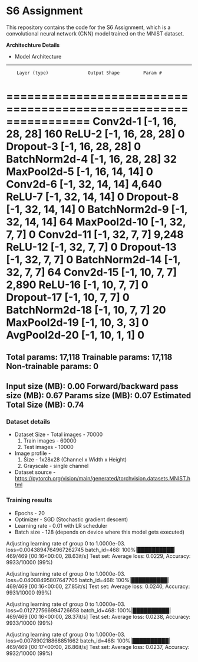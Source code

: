 # S6 Assignment

This repository contains the code for the S6 Assignment, which is a convolutional neural network (CNN) model trained on the MNIST dataset.

**Architechture Details**
- Model Architecture 
----------------------------------------------------------------
        Layer (type)               Output Shape         Param #
================================================================
            Conv2d-1           [-1, 16, 28, 28]             160
              ReLU-2           [-1, 16, 28, 28]               0
           Dropout-3           [-1, 16, 28, 28]               0
       BatchNorm2d-4           [-1, 16, 28, 28]              32
         MaxPool2d-5           [-1, 16, 14, 14]               0
            Conv2d-6           [-1, 32, 14, 14]           4,640
              ReLU-7           [-1, 32, 14, 14]               0
           Dropout-8           [-1, 32, 14, 14]               0
       BatchNorm2d-9           [-1, 32, 14, 14]              64
        MaxPool2d-10             [-1, 32, 7, 7]               0
           Conv2d-11             [-1, 32, 7, 7]           9,248
             ReLU-12             [-1, 32, 7, 7]               0
          Dropout-13             [-1, 32, 7, 7]               0
      BatchNorm2d-14             [-1, 32, 7, 7]              64
           Conv2d-15             [-1, 10, 7, 7]           2,890
             ReLU-16             [-1, 10, 7, 7]               0
          Dropout-17             [-1, 10, 7, 7]               0
      BatchNorm2d-18             [-1, 10, 7, 7]              20
        MaxPool2d-19             [-1, 10, 3, 3]               0
        AvgPool2d-20             [-1, 10, 1, 1]               0
================================================================
Total params: 17,118
Trainable params: 17,118
Non-trainable params: 0
----------------------------------------------------------------
Input size (MB): 0.00
Forward/backward pass size (MB): 0.67
Params size (MB): 0.07
Estimated Total Size (MB): 0.74
----------------------------------------------------------------

### **Dataset details**

- Dataset Size - Total images - 70000
    1. Train images - 60000
    2. Test images - 10000
- Image profile -
    1. Size - 1x28x28 (Channel x Width x Height)
    2. Grayscale - single channel
- Dataset source - https://pytorch.org/vision/main/generated/torchvision.datasets.MNIST.html


### **Training results**

- Epochs - 20
- Optimizer - SGD (Stochastic gradient descent)
- Learning rate - 0.01 with LR scheduler
- Batch size - 128 (depends on device where this model gets executed)

Adjusting learning rate of group 0 to 1.0000e-03.
loss=0.0043894764967262745 batch_id=468: 100%|██████████| 469/469 [00:16<00:00, 28.63it/s]
Test set: Average loss: 0.0229, Accuracy: 9933/10000 (99%)

Adjusting learning rate of group 0 to 1.0000e-03.
loss=0.04008495807647705 batch_id=468: 100%|██████████| 469/469 [00:16<00:00, 27.85it/s]
Test set: Average loss: 0.0240, Accuracy: 9931/10000 (99%)

Adjusting learning rate of group 0 to 1.0000e-03.
loss=0.012727566994726658 batch_id=468: 100%|██████████| 469/469 [00:16<00:00, 28.37it/s]
Test set: Average loss: 0.0238, Accuracy: 9933/10000 (99%)

Adjusting learning rate of group 0 to 1.0000e-03.
loss=0.007890218868851662 batch_id=468: 100%|██████████| 469/469 [00:17<00:00, 26.86it/s]
Test set: Average loss: 0.0237, Accuracy: 9932/10000 (99%)
